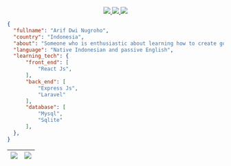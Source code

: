 <p align="center">
   <a href="https://instagram.com/ardwino_">
    <img src="https://img.shields.io/badge/ardwino_-0078D4?style=for-the-badge&logo=Instagram&logoColor=00AEFF&labelColor=black&color=black">
  </a>
  <a href="https://www.linkedin.com/in/arif-dwi-nugroho-596a951b2/">
    <img src="https://img.shields.io/badge/-arif%20dwi%20nugroho-blue?style=for-the-badge&logo=Linkedin&logoColor=00AEFF&labelColor=black&color=black">
  </a>
  <a href="mailto:ardwiinoo@gmail.com">
    <img src="https://img.shields.io/badge/ardwiinoo@gmail.com-0078D4?style=for-the-badge&logo=Microsoft-Outlook&logoColor=00AEFF&labelColor=black&color=black">
  </a>
</p>

```json
{
  "fullname": "Arif Dwi Nugroho",
  "country": "Indonesia",
  "about": "Someone who is enthusiastic about learning how to create good and efficient applications",
  "language": "Native Indonesian and passive English",
  "learning_tech": {
      "front_end": [
          "React Js",
      ],
      "back_end": [
          "Express Js",
          "Laravel"
      ],
      "database": [
          "Mysql",
          "Sqlite"
      ],
  },
}
```
|<img align="center" src="https://streak-stats.demolab.com?user=ardwiinoo&theme=radical"/>|<img align="center" src="https://github-readme-stats.vercel.app/api?username=ardwiinoo&show_icons=true&count_private=true&theme=radical" />|
|---|---|
